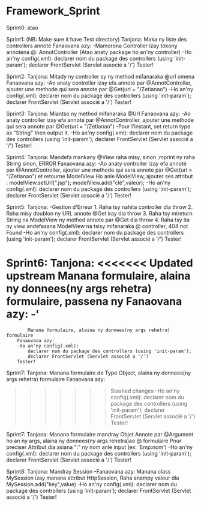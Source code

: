 # Framework_Sprint
Sprint0:
    atao

Sprint1:
    (NB: Make sure it have Test directory)
    Tanjona: Maka ny liste des controllers annoté
    Fanaovana azy:
        -Mamorona Controller izay tokony annotena @: AnnotController (Atao anaty package ho an'ny controller)
        -Ho an'ny config(.xml):
            declarer nom du package des controllers (using 'init-param');
            declarer FrontServlet (Servlet associé a '/')
        Tester!

Sprint2:
    Tanjona: Mitady ny controller sy ny method mifanaraka @url omena
    Fanaovana azy:
        -Ao anaty controller izay efa annoté par @AnnotController, ajouter une methode qui sera annote par @Get(url = "/Zetianao") 
        -Ho an'ny config(.xml):
            declarer nom du package des controllers (using 'init-param');
            declarer FrontServlet (Servlet associé a '/')
        Tester!

Sprint3:
    Tanjona: Miantso ny method mifanaraka @Url 
    Fanaovana azy:
        -Ao anaty controller izay efa annoté par @AnnotController, ajouter une methode qui sera annote par @Get(url = "/Zetianao") 
        -Pour l'instant, set return type as "String" then output it.
        -Ho an'ny config(.xml):
            declarer nom du package des controllers (using 'init-param');
            declarer FrontServlet (Servlet associé a '/')
        Tester!

Sprint4:
    Tanjona: Mandefa mankany @View raha misy, sinon ,mprint ny raha String sinon, ERROR 
    Fanaovana azy:
        -Ao anaty controller izay efa annoté par @AnnotController, 
            ajouter une methode qui sera annote par @Get(url = "/Zetianao") et retourne ModelView
            Ho anle ModelView, ajouter ses attribut :
                modelView.setUrl(".jsp");
                modelView.add("clé",valeur);
        -Ho an'ny config(.xml):
            declarer nom du package des controllers (using 'init-param');
            declarer FrontServlet (Servlet associé a '/')
        Tester!

Sprint5:
    Tanjona: 
        -Gestion d'Erreur
            1. Raha tsy nahita controller dia throw
            2. Raha misy doublon ny URL annote @Get iray dia throw
            3. Raha tsy mireturn String na ModelView ny method annote par @Get dia throw
            4. Raha tsy ita ny view andefasana ModelView na tsisy mifanaraka @ controller, 404 not Found 
        -Ho an'ny config(.xml):
            declarer nom du package des controllers (using 'init-param');
            declarer FrontServlet (Servlet associé a '/')
        Tester!

Sprint6:
        Tanjona: 
<<<<<<< Updated upstream
            Manana formulaire, alaina ny donnees(ny args rehetra) formulaire, passena ny 
        Fanaovana azy:
        -'
=======
            Manana formulaire, alaina ny donnees(ny args rehetra) formulaire
        Fanaovana azy:
        -Ho an'ny config(.xml):
            declarer nom du package des controllers (using 'init-param');
            declarer FrontServlet (Servlet associé a '/')
        Tester!

Sprint7:
        Tanjona: 
            Manana formulaire de Type Object, alaina ny donnees(ny args rehetra) formulaire
        Fanaovana azy:
>>>>>>> Stashed changes
        -Ho an'ny config(.xml):
            declarer nom du package des controllers (using 'init-param');
            declarer FrontServlet (Servlet associé a '/')
        Tester!

Sprint7:
        Tanjona: 
            Manana formulaire mandray Objet Annote par @Argument ho an ny args,
            alaina ny donnees(ny args rehetra)ao @ formulaire
            Pour preciser Attribut dia asiana ":" ny nom anle input (ex:  'Emp:nom')
        -Ho an'ny config(.xml):
            declarer nom du package des controllers (using 'init-param');
            declarer FrontServlet (Servlet associé a '/')
        Tester!

Sprint8:
        Tanjona:
            Mandray Session 
        -Fanaovana azy:
            Manana class MySession izay manana attribut HttpSession,
            Raha anampy valeur dia MySession.add("key",value)
        -Ho an'ny config(.xml):
            declarer nom du package des controllers (using 'init-param');
            declarer FrontServlet (Servlet associé a '/')
        Tester!

